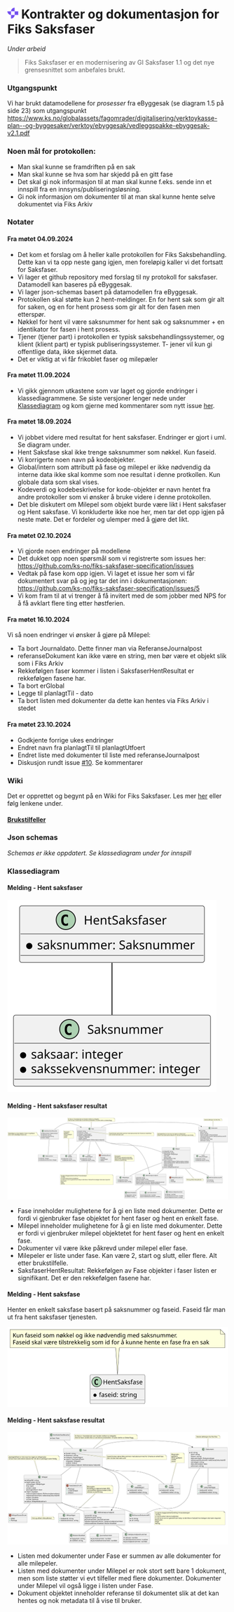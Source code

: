 # ![](KSDigital25.png) Kontrakter og dokumentasjon for Fiks Saksfaser

_Under arbeid_
> Fiks Saksfaser er en modernisering av GI Saksfaser 1.1 og det nye grensesnittet som anbefales brukt.


### Utgangspunkt
Vi har brukt datamodellene for _prosesser_ fra eByggesak (se diagram 1.5 på side 23) som utgangspunkt
https://www.ks.no/globalassets/fagomrader/digitalisering/verktoykasse-plan--og-byggesaker/verktoy/ebyggesak/vedleggspakke-ebyggesak-v2.1.pdf



### Noen mål for protokollen:

- Man skal kunne se framdriften på en sak
- Man skal kunne se hva som har skjedd på en gitt fase
- Det skal gi nok informasjon til at man skal kunne f.eks. sende inn et innspill fra en innsyns/publiseringsløsning.
- Gi nok informasjon om dokumenter til at man skal kunne hente selve dokumentet via Fiks Arkiv

### Notater 

#### Fra møtet 04.09.2024

- Det kom et forslag om å heller kalle protokollen for Fiks Saksbehandling. Dette kan vi ta opp neste gang igjen, men foreløpig kaller vi det fortsatt for Saksfaser.
- Vi lager et github repository med forslag til ny protokoll for saksfaser.
Datamodell kan baseres på eByggesak.
- Vi lager json-schemas basert på datamodellen fra eByggesak.
- Protokollen skal støtte kun 2 hent-meldinger. En for hent sak som gir alt for saken, og en for hent prosess som gir alt for den fasen men etterspør.
- Nøkkel for hent vil være saksnummer for hent sak og saksnummer + en identikator for fasen i hent prosess.
- Tjener (tjener part) i protokollen er typisk saksbehandlingssystemer, og klient (klient part) er typisk publiseringssystemer.
T- jener vil kun gi offentlige data, ikke skjermet data.
- Det er viktig at vi får frikoblet faser og milepæler

#### Fra møtet 11.09.2024
- Vi gikk gjennom utkastene som var laget og gjorde endringer i klassediagrammene. Se siste versjoner lenger nede under [Klassediagram](#klassediagram) og kom gjerne med kommentarer som nytt issue [her](https://github.com/ks-no/fiks-saksfaser-specification/issues). 

#### Fra møtet 18.09.2024
- Vi jobbet videre med resultat for hent saksfaser. Endringer er gjort i uml. Se diagram under.
- Hent Saksfase skal ikke trenge saksnummer som nøkkel. Kun faseid.
- Vi korrigerte noen navn på kodeobjekter.
- Global/intern som attributt på fase og milepel er ikke nødvendig da interne data ikke skal komme som noe resultat i denne protkollen. Kun globale data som skal vises.
- Kodeverdi og kodebeskrivelse for kode-objekter er navn hentet fra andre protokoller som vi ønsker å bruke videre i denne protokollen.
- Det ble diskutert om Milepel som objekt burde være likt i Hent saksfaser og Hent saksfase. Vi konkluderte ikke noe her, men tar det opp igjen på neste møte. Det er fordeler og ulemper med å gjøre det likt.

#### Fra møtet 02.10.2024
- Vi gjorde noen endringer på modellene
- Det dukket opp noen spørsmål som vi registrerte som issues her: https://github.com/ks-no/fiks-saksfaser-specification/issues
- Vedtak på fase kom opp igjen. Vi laget et issue her som vi får dokumentert svar på og jeg tar det inn i dokumentasjonen: https://github.com/ks-no/fiks-saksfaser-specification/issues/5
- Vi kom fram til at vi trenger å få invitert med de som jobber med NPS for å få avklart flere ting etter høstferien.

#### Fra møtet 16.10.2024
Vi så noen endringer vi ønsker å gjøre på Milepel:
- Ta bort Journaldato. Dette finner man via ReferanseJournalpost
- referanseDokument kan ikke være en string, men bør være et objekt slik som i Fiks Arkiv
- Rekkefølgen faser kommer i listen i SaksfaserHentResultat er rekkefølgen fasene har.
- Ta bort erGlobal
- Legge til planlagtTil - dato
- Ta bort listen med dokumenter da dette kan hentes via Fiks Arkiv i stedet

#### Fra møtet 23.10.2024
- Godkjente forrige ukes endringer
- Endret navn fra planlagtTil til planlagtUtfoert
- Endret liste med dokumenter til liste med referanseJournalpost
- Diskusjon rundt issue [#10](https://github.com/ks-no/fiks-saksfaser-specification/issues/10). Se kommentarer

### Wiki

Det er opprettet og begynt på en Wiki for Fiks Saksfaser.
Les mer [her](https://github.com/ks-no/fiks-saksfaser-specification/wiki) eller følg lenkene under.

#### [Brukstilfeller](https://github.com/ks-no/fiks-saksfaser-specification/wiki#brukstilfeller)

### Json schemas
_Schemas er ikke oppdatert. Se klassediagram under for innspill_

### Klassediagram


#### Melding - Hent saksfaser

![](Dokumentasjon/V1/ClassDiagrams/no.ks.fiks.saksfaser.v1.saksfaser.hent/classdiagram.svg)

#### Melding - Hent saksfaser resultat

![](Dokumentasjon/V1/ClassDiagrams/no.ks.fiks.saksfaser.v1.saksfaser.hent.resultat/classdiagram.svg)

- Fase inneholder mulighetene for å gi en liste med dokumenter. Dette er fordi vi gjenbruker fase objektet for hent faser og hent en enkelt fase.
- Milepel inneholder mulighetene for å gi en liste med dokumenter. Dette er fordi vi gjenbruker milepel objektetet for hent faser og hent en enkelt fase.
- Dokumenter vil være ikke påkrevd under milepel eller fase.
- Milepeler er liste under fase. Kan være 2, start og slutt, eller flere. Alt etter brukstilfelle.
- SaksfaserHentResultat: Rekkefølgen av Fase objekter i faser listen er signifikant. Det er den rekkefølgen fasene har.

#### Melding - Hent saksfase

Henter en enkelt saksfase basert på saksnummer og faseid.
Faseid får man ut fra hent saksfaser tjenesten.

![](Dokumentasjon/V1/ClassDiagrams/no.ks.fiks.saksfaser.v1.saksfase.hent/classdiagram.svg)

#### Melding - Hent saksfase resultat

![](Dokumentasjon/V1/ClassDiagrams/no.ks.fiks.saksfaser.v1.saksfase.hent.resultat/classdiagram.svg)

- Listen med dokumenter under Fase er summen av alle dokumenter for alle milepeler.
- Listen med dokumenter under Milepel er nok stort sett bare 1 dokument, men som liste støtter vi evt tilfeller med flere dokumenter. Dokumenter under Milepel vil også ligge i listen under Fase.
- Dokument objektet inneholder referanse til dokumentet slik at det kan hentes og nok metadata til å vise til bruker. 
